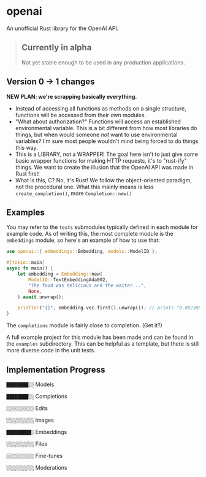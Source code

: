 # openai
An unofficial Rust library for the OpenAI API.

> ## Currently in alpha
> Not yet stable enough to be used in any production applications.

## Version 0 -> 1 changes

**NEW PLAN: we're scrapping basically everything.**

 - Instead of accessing all functions as methods on a single structure,
 functions will be accessed from their own modules.
 - "What about authorization?"
 Functions will access an established environmental variable.
 This is a bit different from how most libraries do things,
 but when would someone *not* want to use environmental variables?
 I'm sure most people wouldn't mind being forced to do things this way.
 - This is a LIBRARY, not a WRAPPER!
 The goal here isn't to just give some basic wrapper functions for making HTTP requests,
 it's to "rust-ify" things. We want to create the illusion that the OpenAI API was made in Rust first!
 - What is this, C? No, it's Rust! We follow the object-oriented paradigm, not the procedural one.
 What this mainly means is less `create_completion()`, more `Completion::new()`

## Examples
You may refer to the `tests` submodules typically defined in each module for example code.
As of writing this, the most complete module is the `embeddings` module, so here's an example of how to use that:
```rs
use openai::{ embeddings::Embedding, models::ModelID };

#[tokio::main]
async fn main() {
    let embedding = Embedding::new(
        ModelID::TextEmbeddingAda002,
        "The food was delicious and the waiter...",
        None,
    ).await.unwrap();

    println!("{}", embedding.vec.first().unwrap()); // prints "0.0023064255"... probably. This is AI, after all
}
```
The `completions` module is fairly close to completion. (Get it?)

A full example project for this module has been made and can be found in the `examples` subdirectory.
This can be helpful as a template, but there is still more diverse code in the unit tests.

## Implementation Progress
`████████░░` Models

`████████░░` Completions

`░░░░░░░░░░` Edits

`░░░░░░░░░░` Images

`█████████░` Embeddings

`░░░░░░░░░░` Files

`░░░░░░░░░░` Fine-tunes

`░░░░░░░░░░` Moderations
